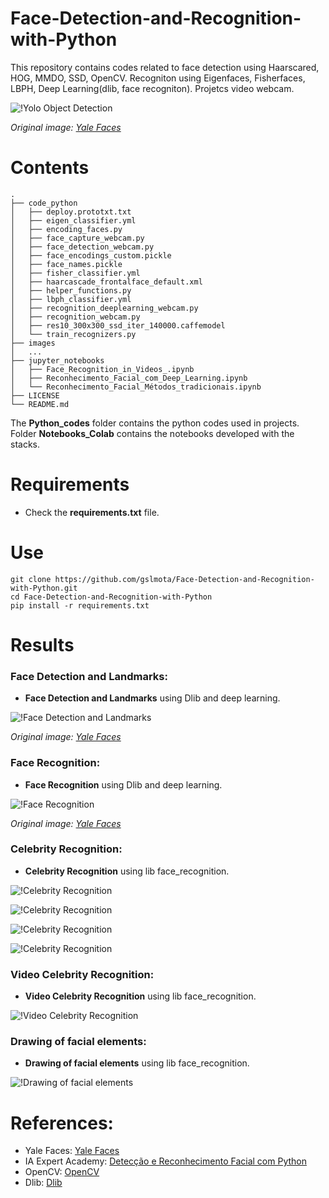 # Face-Detection-and-Recognition-with-Python
This repository contains codes related to face detection using Haarscared, HOG, MMDO, SSD, OpenCV. Recogniton using Eigenfaces, Fisherfaces, LBPH, Deep Learning(dlib, face recogniton).
Projetcs video webcam.

![!Yolo Object Detection](https://github.com/gslmota/Face-Detection-and-Recognition-with-Python/blob/main/images/cp.png)

*Original image: [Yale Faces](https://sthttp://cvc.cs.yale.edu/cvc/projects/yalefaces/yalefaces.html)*

# Contents
``` shell
.
├── code_python
│   ├── deploy.prototxt.txt
│   ├── eigen_classifier.yml
│   ├── encoding_faces.py
│   ├── face_capture_webcam.py
│   ├── face_detection_webcam.py
│   ├── face_encodings_custom.pickle
│   ├── face_names.pickle
│   ├── fisher_classifier.yml
│   ├── haarcascade_frontalface_default.xml
│   ├── helper_functions.py
│   ├── lbph_classifier.yml
│   ├── recognition_deeplearning_webcam.py
│   ├── recognition_webcam.py
│   ├── res10_300x300_ssd_iter_140000.caffemodel
│   └── train_recognizers.py
├── images
│   ...
├── jupyter_notebooks
│   ├── Face_Recognition_in_Videos_.ipynb
│   ├── Reconhecimento_Facial_com_Deep_Learning.ipynb
│   └── Reconhecimento_Facial_Métodos_tradicionais.ipynb
├── LICENSE
└── README.md
```
The **Python_codes** folder contains the python codes used in projects. Folder **Notebooks_Colab** contains the notebooks developed with the stacks.

# Requirements

 * Check the **requirements.txt** file.


# Use

```shell
git clone https://github.com/gslmota/Face-Detection-and-Recognition-with-Python.git
cd Face-Detection-and-Recognition-with-Python
pip install -r requirements.txt
```


# Results

### **Face Detection and Landmarks**: 
* **Face Detection and Landmarks** using Dlib and deep learning.

![!Face Detection and Landmarks](https://github.com/gslmota/Face-Detection-and-Recognition-with-Python/blob/main/images/d1.png)

*Original image: [Yale Faces](https://sthttp://cvc.cs.yale.edu/cvc/projects/yalefaces/yalefaces.html)*

 
### **Face Recognition**:
* **Face Recognition** using Dlib and deep learning.

![!Face Recognition](https://github.com/gslmota/Face-Detection-and-Recognition-with-Python/blob/main/images/d2.png)

*Original image: [Yale Faces](https://sthttp://cvc.cs.yale.edu/cvc/projects/yalefaces/yalefaces.html)*

### **Celebrity Recognition**:
* **Celebrity Recognition** using lib face_recognition.

![!Celebrity Recognition](https://github.com/gslmota/Face-Detection-and-Recognition-with-Python/blob/main/images/ae1.png)

![!Celebrity Recognition](https://github.com/gslmota/Face-Detection-and-Recognition-with-Python/blob/main/images/ae2.png)

![!Celebrity Recognition](https://github.com/gslmota/Face-Detection-and-Recognition-with-Python/blob/main/images/wol1.png)

![!Celebrity Recognition](https://github.com/gslmota/Face-Detection-and-Recognition-with-Python/blob/main/images/wol2.png)


### **Video Celebrity Recognition**:
* **Video Celebrity Recognition** using lib face_recognition.

![!Video Celebrity Recognition](https://github.com/gslmota/Face-Detection-and-Recognition-with-Python/blob/main/images/vid.gif)

### **Drawing of facial elements**:
* **Drawing of facial elements** using lib face_recognition.

![!Drawing of facial elements](https://github.com/gslmota/Face-Detection-and-Recognition-with-Python/blob/main/images/fl.png)


# References:
* Yale Faces: [Yale Faces](https://sthttp://cvc.cs.yale.edu/cvc/projects/yalefaces/yalefaces.html)
* IA Expert Academy: [Detecção e Reconhecimento Facial com Python](https://iaexpert.academy/cursos-online-assinatura/deteccao-reconhecimento-facial-python/)
* OpenCV: [OpenCV](https://opencv.org/)
* Dlib: [Dlib](http://dlib.net/)



